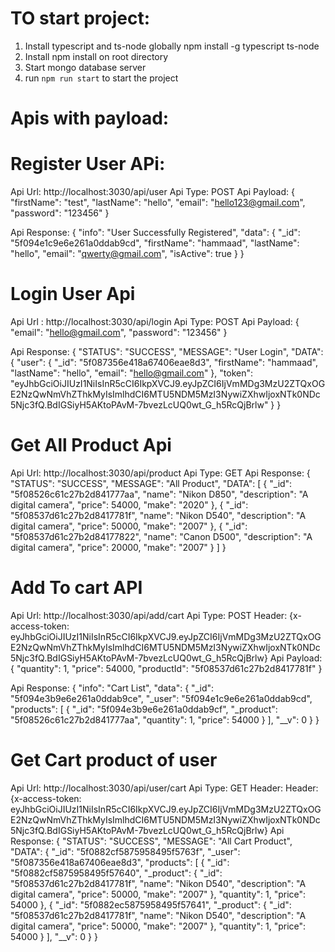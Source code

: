 # TO start project: 
1. Install typescript and ts-node globally npm install -g typescript ts-node  
2. Install npm install on root directory
3. Start mongo database server
4. run `npm run start`  to start the project


# Apis with payload:
# Register User APi:
Api Url: http://localhost:3030/api/user
Api Type: POST
Api Payload: {
    "firstName": "test",
    "lastName": "hello",
    "email": "hello123@gmail.com",
    "password": "123456"
}

Api Response: 
{
    "info": "User Successfully Registered",
    "data": {
        "_id": "5f094e1c9e6e261a0ddab9cd",
        "firstName": "hammaad",
        "lastName": "hello",
        "email": "qwerty@gmail.com",
        "isActive": true
    }
}

# Login User Api
Api Url : http://localhost:3030/api/login
Api Type: POST
Api Payload: {
    "email": "hello@gmail.com",
    "password": "123456"
}

Api Response: {
    "STATUS": "SUCCESS",
    "MESSAGE": "User Login",
    "DATA": {
        "user": {
            "_id": "5f087356e418a67406eae8d3",
            "firstName": "hammaad",
            "lastName": "hello",
            "email": "hello@gmail.com"
        },
        "token": "eyJhbGciOiJIUzI1NiIsInR5cCI6IkpXVCJ9.eyJpZCI6IjVmMDg3MzU2ZTQxOGE2NzQwNmVhZThkMyIsImlhdCI6MTU5NDM5MzI3NywiZXhwIjoxNTk0NDc5Njc3fQ.BdIGSiyH5AKtoPAvM-7bvezLcUQ0wt_G_h5RcQjBrlw"
    }
}

# Get All Product Api
Api Url: http://localhost:3030/api/product
Api Type: GET
Api Response: {
    "STATUS": "SUCCESS",
    "MESSAGE": "All Product",
    "DATA": [
        {
            "_id": "5f08526c61c27b2d841777aa",
            "name": "Nikon D850",
            "description": "A digital camera",
            "price": 54000,
            "make": "2020"
        },
        {
            "_id": "5f08537d61c27b2d8417781f",
            "name": "Nikon D540",
            "description": "A digital camera",
            "price": 50000,
            "make": "2007"
        },
        {
            "_id": "5f08537d61c27b2d84177822",
            "name": "Canon D500",
            "description": "A digital camera",
            "price": 20000,
            "make": "2007"
        }
    ]
}

# Add To cart API
Api Url: http://localhost:3030/api/add/cart
Api Type: POST
Header: {x-access-token: eyJhbGciOiJIUzI1NiIsInR5cCI6IkpXVCJ9.eyJpZCI6IjVmMDg3MzU2ZTQxOGE2NzQwNmVhZThkMyIsImlhdCI6MTU5NDM5MzI3NywiZXhwIjoxNTk0NDc5Njc3fQ.BdIGSiyH5AKtoPAvM-7bvezLcUQ0wt_G_h5RcQjBrlw}
Api Payload: {
    "quantity": 1,
    "price": 54000,
    "productId": "5f08537d61c27b2d8417781f"
}

Api Response:
{
    "info": "Cart List",
    "data": {
        "_id": "5f094e3b9e6e261a0ddab9ce",
        "_user": "5f094e1c9e6e261a0ddab9cd",
        "products": [
            {
                "_id": "5f094e3b9e6e261a0ddab9cf",
                "_product": "5f08526c61c27b2d841777aa",
                "quantity": 1,
                "price": 54000
            }
        ],
        "__v": 0
    }
}

# Get Cart product of user

Api Url: http://localhost:3030/api/user/cart
Api Type: GET
Header: Header: {x-access-token: eyJhbGciOiJIUzI1NiIsInR5cCI6IkpXVCJ9.eyJpZCI6IjVmMDg3MzU2ZTQxOGE2NzQwNmVhZThkMyIsImlhdCI6MTU5NDM5MzI3NywiZXhwIjoxNTk0NDc5Njc3fQ.BdIGSiyH5AKtoPAvM-7bvezLcUQ0wt_G_h5RcQjBrlw}
Api Response: {
    "STATUS": "SUCCESS",
    "MESSAGE": "All Cart Product",
    "DATA": {
        "_id": "5f0882cf5875958495f5763f",
        "_user": "5f087356e418a67406eae8d3",
        "products": [
            {
                "_id": "5f0882cf5875958495f57640",
                "_product": {
                    "_id": "5f08537d61c27b2d8417781f",
                    "name": "Nikon D540",
                    "description": "A digital camera",
                    "price": 50000,
                    "make": "2007"
                },
                "quantity": 1,
                "price": 54000
            },
            {
                "_id": "5f0882ec5875958495f57641",
                "_product": {
                    "_id": "5f08537d61c27b2d8417781f",
                    "name": "Nikon D540",
                    "description": "A digital camera",
                    "price": 50000,
                    "make": "2007"
                },
                "quantity": 1,
                "price": 54000
            }
        ],
        "__v": 0
    }
}
